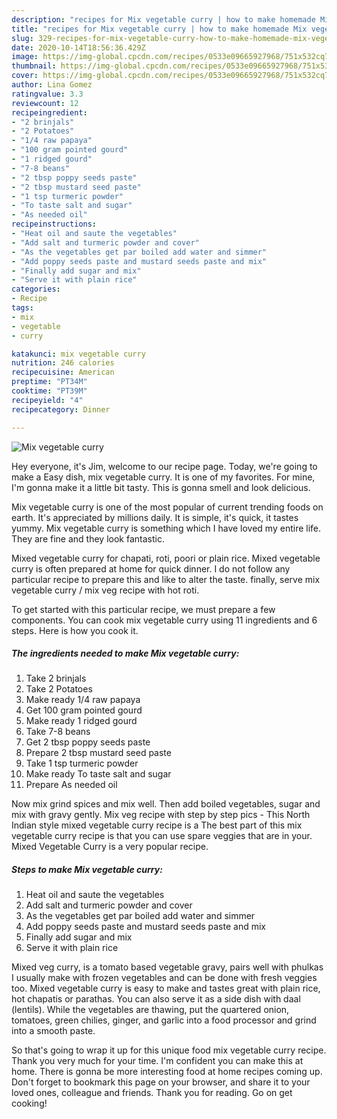 ```yaml
---
description: "recipes for Mix vegetable curry | how to make homemade Mix vegetable curry"
title: "recipes for Mix vegetable curry | how to make homemade Mix vegetable curry"
slug: 329-recipes-for-mix-vegetable-curry-how-to-make-homemade-mix-vegetable-curry
date: 2020-10-14T18:56:36.429Z
image: https://img-global.cpcdn.com/recipes/0533e09665927968/751x532cq70/mix-vegetable-curry-recipe-main-photo.jpg
thumbnail: https://img-global.cpcdn.com/recipes/0533e09665927968/751x532cq70/mix-vegetable-curry-recipe-main-photo.jpg
cover: https://img-global.cpcdn.com/recipes/0533e09665927968/751x532cq70/mix-vegetable-curry-recipe-main-photo.jpg
author: Lina Gomez
ratingvalue: 3.3
reviewcount: 12
recipeingredient:
- "2 brinjals"
- "2 Potatoes"
- "1/4 raw papaya"
- "100 gram pointed gourd"
- "1 ridged gourd"
- "7-8 beans"
- "2 tbsp poppy seeds paste"
- "2 tbsp mustard seed paste"
- "1 tsp turmeric powder"
- "To taste salt and sugar"
- "As needed oil"
recipeinstructions:
- "Heat oil and saute the vegetables"
- "Add salt and turmeric powder and cover"
- "As the vegetables get par boiled add water and simmer"
- "Add poppy seeds paste and mustard seeds paste and mix"
- "Finally add sugar and mix"
- "Serve it with plain rice"
categories:
- Recipe
tags:
- mix
- vegetable
- curry

katakunci: mix vegetable curry 
nutrition: 246 calories
recipecuisine: American
preptime: "PT34M"
cooktime: "PT39M"
recipeyield: "4"
recipecategory: Dinner

---
```



![Mix vegetable curry](https://img-global.cpcdn.com/recipes/0533e09665927968/751x532cq70/mix-vegetable-curry-recipe-main-photo.jpg)

Hey everyone, it's Jim, welcome to our recipe page. Today, we're going to make a Easy dish, mix vegetable curry. It is one of my favorites. For mine, I'm gonna make it a little bit tasty. This is gonna smell and look delicious.

Mix vegetable curry is one of the most popular of current trending foods on earth. It's appreciated by millions daily. It is simple, it's quick, it tastes yummy. Mix vegetable curry is something which I have loved my entire life. They are fine and they look fantastic.

Mixed vegetable curry for chapati, roti, poori or plain rice. Mixed vegetable curry is often prepared at home for quick dinner. I do not follow any particular recipe to prepare this and like to alter the taste. finally, serve mix vegetable curry / mix veg recipe with hot roti.


To get started with this particular recipe, we must prepare a few components. You can cook mix vegetable curry using 11 ingredients and 6 steps. Here is how you cook it.

<!--inarticleads1-->

##### The ingredients needed to make Mix vegetable curry:

1. Take 2 brinjals
1. Take 2 Potatoes
1. Make ready 1/4 raw papaya
1. Get 100 gram pointed gourd
1. Make ready 1 ridged gourd
1. Take 7-8 beans
1. Get 2 tbsp poppy seeds paste
1. Prepare 2 tbsp mustard seed paste
1. Take 1 tsp turmeric powder
1. Make ready To taste salt and sugar
1. Prepare As needed oil


Now mix grind spices and mix well. Then add boiled vegetables, sugar and mix with gravy gently. Mix veg recipe with step by step pics - This North Indian style mixed vegetable curry recipe is a The best part of this mix vegetable curry recipe is that you can use spare veggies that are in your. Mixed Vegetable Curry is a very popular recipe. 

<!--inarticleads2-->

##### Steps to make Mix vegetable curry:

1. Heat oil and saute the vegetables
1. Add salt and turmeric powder and cover
1. As the vegetables get par boiled add water and simmer
1. Add poppy seeds paste and mustard seeds paste and mix
1. Finally add sugar and mix
1. Serve it with plain rice


Mixed veg curry, is a tomato based vegetable gravy, pairs well with phulkas I usually make with frozen vegetables and can be done with fresh veggies too. Mixed vegetable curry is easy to make and tastes great with plain rice, hot chapatis or parathas. You can also serve it as a side dish with daal (lentils). While the vegetables are thawing, put the quartered onion, tomatoes, green chilies, ginger, and garlic into a food processor and grind into a smooth paste. 

So that's going to wrap it up for this unique food mix vegetable curry recipe. Thank you very much for your time. I'm confident you can make this at home. There is gonna be more interesting food at home recipes coming up. Don't forget to bookmark this page on your browser, and share it to your loved ones, colleague and friends. Thank you for reading. Go on get cooking!
